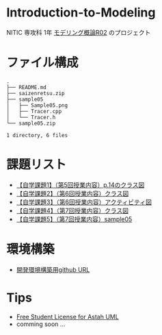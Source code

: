 # Introduction-to-Modeling  

NITIC 専攻科 1年 [モデリング概論R02](http://edu.ichinoseki.ac.jp/moodle2014/course/view.php?id=3583) のプロジェクト  

# ファイル構成  

```
.
├── README.md
├── saizenretsu.zip
├── sample05
│   ├── Sample05.png
│   ├── Tracer.cpp
│   └── Tracer.h
└── sample05.zip

1 directory, 6 files
```

# 課題リスト  

- [【自学課題1】（第5回授業内容）p.14のクラス図](http://edu.ichinoseki.ac.jp/moodle2014/mod/assign/view.php?id=80777)
- [【自学課題2】（第6回授業内容）クラス図](http://edu.ichinoseki.ac.jp/moodle2014/mod/assign/view.php?id=81064)
- [【自学課題3】（第6回授業内容）アクティビティ図](http://edu.ichinoseki.ac.jp/moodle2014/mod/assign/view.php?id=81065)
- [【自学課題4】（第7回授業内容）クラス図](http://edu.ichinoseki.ac.jp/moodle2014/mod/assign/view.php?id=81155)
- [【自学課題5】（第7回授業内容）sample05](http://edu.ichinoseki.ac.jp/moodle2014/mod/assign/view.php?id=81156)

# 環境構築

- [開発環境構築用github URL](http://edu.ichinoseki.ac.jp/moodle2014/mod/url/view.php?id=79746)

# Tips

- [Free Student License for Astah UML](https://astah.net/products/free-student-license/)
- comming soon ...
